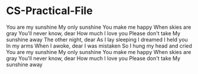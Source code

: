 # CS-Practical-File
You are my sunshine
My only sunshine
You make me happy
When skies are gray
You'll never know, dear
How much I love you
Please don't take
My sunshine away
The other night, dear
As I lay sleeping
I dreamed I held you
In my arms
When I awoke, dear
I was mistaken
So I hung my head and cried
You are my sunshine
My only sunshine
You make me happy
When skies are gray
You'll never know, dear
How much I love you
Please don't take
My sunshine away
